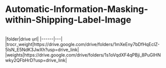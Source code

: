 # Automatic-Information-Masking-within-Shipping-Label-Image
</br>
|folder|drive url|
|------|---|
|trocr_weight|https://drive.google.com/drive/folders/1mXeEny7bDfHqEcIZ-5lsN_E5NdK3JwXh?usp=drive_link|
|weights|https://drive.google.com/drive/folders/1s1oVqdXF4qPBji_8PuGIHNwky2QFbHrD?usp=drive_link|
